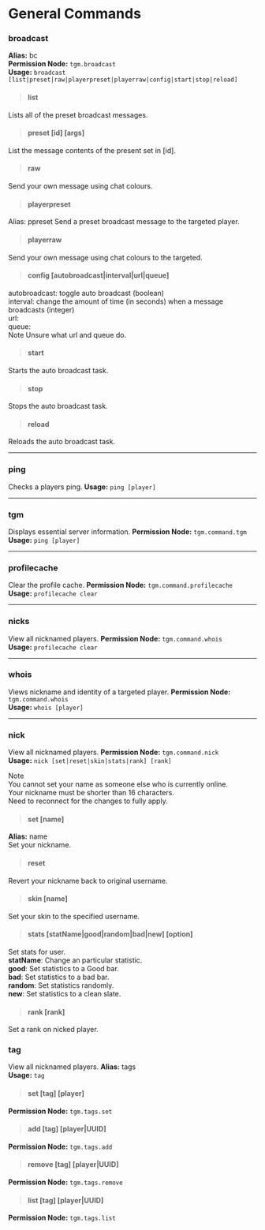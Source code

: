 # General Commands

### broadcast
**Alias:** bc<br>
**Permission Node:** `tgm.broadcast`<br>
**Usage:** `broadcast [list|preset|raw|playerpreset|playerraw|config|start|stop|reload]`
>#### list
Lists all of the preset broadcast messages.

>#### preset [id] [args]
List the message contents of the present set in [id].

>#### raw
Send your own message using chat colours.

>#### playerpreset
Alias: ppreset
Send a preset broadcast message to the targeted player.

>#### playerraw
Send your own message using chat colours to the targeted.

>#### config [autobroadcast|interval|url|queue]
autobroadcast: toggle auto broadcast (boolean)<br>
interval: change the amount of time (in seconds) when a message broadcasts (integer)<br>
url:<br>
queue:<br>
<span class="label label-note">Note</span> Unsure what url and queue do.

>#### start
Starts the auto broadcast task.

>#### stop
Stops the auto broadcast task.

>#### reload
Reloads the auto broadcast task.

<hr>

### ping
Checks a players ping.
**Usage:** `ping [player]`
<hr>

### tgm
Displays essential server information.
**Permission Node:** `tgm.command.tgm`<br>
**Usage:** `ping [player]`
<hr>

### profilecache
Clear the profile cache.
**Permission Node:** `tgm.command.profilecache`<br>
**Usage:** `profilecache clear`
<hr>

### nicks
View all nicknamed players.
**Permission Node:** `tgm.command.whois`<br>
**Usage:** `profilecache clear`
<hr>

### whois
Views nickname and identity of a targeted player.
**Permission Node:** `tgm.command.whois`<br>
**Usage:** `whois [player]`
<hr>

### nick
View all nicknamed players.
**Permission Node:** `tgm.command.nick`<br>
**Usage:** `nick [set|reset|skin|stats|rank] [rank]`

<span class="label label-note">Note</span><br>
You cannot set your name as someone else who is currently online.<br>
Your nickname must be shorter than 16 characters.<br>
Need to reconnect for the changes to fully apply.

>#### set [name]
**Alias:** name<br>
Set your nickname.

>#### reset
Revert your nickname back to original username.

>#### skin [name]
Set your skin to the specified username.

>#### stats [statName|good|random|bad|new] [option]
Set stats for user.<br>
**statName**: Change an particular statistic.<br>
**good**: Set statistics to a Good bar.<br>
**bad**: Set statistics to a bad bar.<br>
**random**: Set statistics randomly.<br>
**new**: Set statistics to a clean slate.<br>

>#### rank [rank]
Set a rank on nicked player.

### tag
View all nicknamed players.
**Alias:** tags<br>
**Usage:** `tag`

>#### set [tag] [player]
**Permission Node:** `tgm.tags.set`<br>

>#### add [tag] [player|UUID]
**Permission Node:** `tgm.tags.add`<br>

>#### remove [tag] [player|UUID]
**Permission Node:** `tgm.tags.remove`<br>

>#### list [tag] [player|UUID]
**Permission Node:** `tgm.tags.list`<br>
